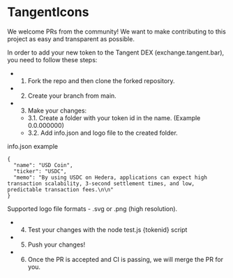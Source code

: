 # TangentIcons
We welcome PRs from the community!
We want to make contributing to this project as easy and transparent as possible.

In order to add your new token to the Tangent DEX (exchange.tangent.bar), you need to follow these steps:

+ 1. Fork the repo and then clone the forked repository.
+ 2. Create your branch from main.
+ 3. Make your changes:
  + 3.1. Create a folder with your token id in the name. (Example 0.0.000000)
  + 3.2. Add info.json and logo file to the created folder. 

info.json example
```
{
  "name": "USD Coin",
  "ticker": "USDC",
  "memo": "By using USDC on Hedera, applications can expect high transaction scalability, 3-second settlement times, and low, predictable transaction fees.\n\n"
} 
```

Supported logo file formats - .svg or .png (high resolution).

+ 4. Test your changes with the node test.js {tokenid} script
+ 5. Push your changes!
+ 6. Once the PR is accepted and CI is passing, we will merge the PR for you.
